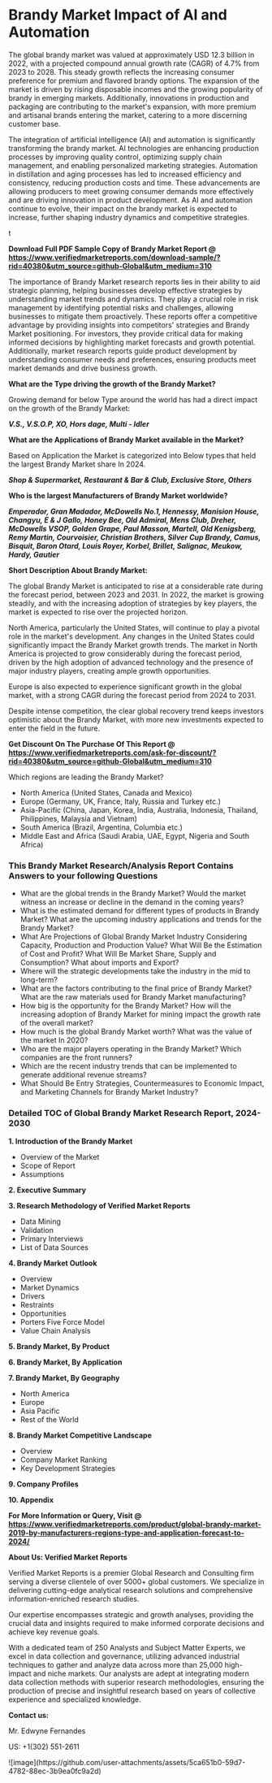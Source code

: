 <h1>Brandy Market Impact of AI and Automation</h1><p>The global brandy market was valued at approximately USD 12.3 billion in 2022, with a projected compound annual growth rate (CAGR) of 4.7% from 2023 to 2028. This steady growth reflects the increasing consumer preference for premium and flavored brandy options. The expansion of the market is driven by rising disposable incomes and the growing popularity of brandy in emerging markets. Additionally, innovations in production and packaging are contributing to the market's expansion, with more premium and artisanal brands entering the market, catering to a more discerning customer base.</p><p>The integration of artificial intelligence (AI) and automation is significantly transforming the brandy market. AI technologies are enhancing production processes by improving quality control, optimizing supply chain management, and enabling personalized marketing strategies. Automation in distillation and aging processes has led to increased efficiency and consistency, reducing production costs and time. These advancements are allowing producers to meet growing consumer demands more effectively and are driving innovation in product development. As AI and automation continue to evolve, their impact on the brandy market is expected to increase, further shaping industry dynamics and competitive strategies.</p>t</p><p id="" class=""><strong>Download Full PDF Sample Copy of Brandy Market Report @ <a href="https://www.verifiedmarketreports.com/download-sample/?rid=40380&utm_source=github-Global&utm_medium=310" target="_blank">https://www.verifiedmarketreports.com/download-sample/?rid=40380&utm_source=github-Global&utm_medium=310</a></strong></p><p>The importance of&nbsp;Brandy Market research reports lies in their ability to aid strategic planning, helping businesses develop effective strategies by understanding market trends and dynamics. They play a crucial role in risk management by identifying potential risks and challenges, allowing businesses to mitigate them proactively. These reports offer a competitive advantage by providing insights into competitors' strategies and Brandy Market positioning. For investors, they provide critical data for making informed decisions by highlighting market forecasts and growth potential. Additionally, market research reports guide product development by understanding consumer needs and preferences, ensuring products meet market demands and drive business growth.</p><p><strong>What are the&nbsp;Type driving the growth of the Brandy Market?</strong></p><p id="" class="">Growing demand for below Type around the world has had a direct impact on the growth of the Brandy Market:</p><em><strong>V.S., V.S.O.P, XO, Hors dage, Multi - Idler</strong></em></p><strong>What are the&nbsp;Applications&nbsp;of Brandy Market available in the Market?</strong></p><p id="" class="">Based on Application the Market is categorized into Below types that held the largest Brandy Market share In 2024.</p><em><strong>Shop & Supermarket, Restaurant & Bar & Club, Exclusive Store, Others</strong></em></p><strong>Who is the largest Manufacturers of Brandy Market worldwide?</strong></p><p><em><strong>Emperador, Gran Madador, McDowells No.1, Hennessy, Manision House, Changyu, E & J Gallo, Honey Bee, Old Admiral, Mens Club, Dreher, McDowells VSOP, Golden Grape, Paul Masson, Martell, Old Kenigsberg, Remy Martin, Courvoisier, Christian Brothers, Silver Cup Brandy, Camus, Bisquit, Baron Otard, Louis Royer, Korbel, Brillet, Salignac, Meukow, Hardy, Gautier</strong></em></p><p id="" class=""><strong>Short Description About Brandy Market:</strong></p><p>The global Brandy Market is anticipated to rise at a considerable rate during the forecast period, between 2023 and 2031. In 2022, the market is growing steadily, and with the increasing adoption of strategies by key players, the market is expected to rise over the projected horizon.</p><p>North America, particularly the United States, will continue to play a pivotal role in the market's development. Any changes in the United States could significantly impact the Brandy Market growth trends. The market in North America is projected to grow considerably during the forecast period, driven by the high adoption of advanced technology and the presence of major industry players, creating ample growth opportunities.</p><p>Europe is also expected to experience significant growth in the global market, with a strong CAGR during the forecast period from 2024 to 2031.</p><p>Despite intense competition, the clear global recovery trend keeps investors optimistic about the Brandy Market, with more new investments expected to enter the field in the future.</p><p id="" class=""><strong>Get Discount On The Purchase Of This Report @ <a href="https://www.verifiedmarketreports.com/ask-for-discount/?rid=40380&utm_source=github-Global&utm_medium=310" target="_blank">https://www.verifiedmarketreports.com/ask-for-discount/?rid=40380&utm_source=github-Global&utm_medium=310</a></strong></p>Which regions are leading the Brandy Market?</p><ul><li>North America (United States, Canada and Mexico)</li><li>Europe (Germany, UK, France, Italy, Russia and Turkey etc.)</li><li>Asia-Pacific (China, Japan, Korea, India, Australia, Indonesia, Thailand, Philippines, Malaysia and Vietnam)</li><li>South America (Brazil, Argentina, Columbia etc.)</li><li>Middle East and Africa (Saudi Arabia, UAE, Egypt, Nigeria and South Africa)</li></ul><h3 id="" class="">This Brandy Market Research/Analysis Report Contains Answers to your following Questions</h3><ul><li>What are the global trends in the Brandy Market? Would the market witness an increase or decline in the demand in the coming years?</li><li>What is the estimated demand for different types of products in Brandy Market? What are the upcoming industry applications and trends for the Brandy Market?</li><li>What Are Projections of Global Brandy Market Industry Considering Capacity, Production and Production Value? What Will Be the Estimation of Cost and Profit? What Will Be Market Share, Supply and Consumption? What about imports and Export?</li><li>Where will the strategic developments take the industry in the mid to long-term?</li><li>What are the factors contributing to the final price of Brandy Market? What are the raw materials used for Brandy Market manufacturing?</li><li>How big is the opportunity for the Brandy Market? How will the increasing adoption of Brandy Market for mining impact the growth rate of the overall market?</li><li>How much is the global Brandy Market worth? What was the value of the market In 2020?</li><li>Who are the major players operating in the Brandy Market? Which companies are the front runners?</li><li>Which are the recent industry trends that can be implemented to generate additional revenue streams?</li><li>What Should Be Entry Strategies, Countermeasures to Economic Impact, and Marketing Channels for Brandy Market Industry?</li></ul><h3 id="" class="">Detailed TOC of Global Brandy Market Research Report, 2024-2030</h3><p id="" class=""><strong>1. Introduction of the Brandy Market</strong></p><ul><li>Overview of the Market</li><li>Scope of Report</li><li>Assumptions</li></ul><p id="" class=""><strong>2. Executive Summary</strong></p><p id="" class=""><strong>3. Research Methodology of Verified Market Reports</strong></p><ul><li>Data Mining</li><li>Validation</li><li>Primary Interviews</li><li>List of Data Sources</li></ul><p id="" class=""><strong>4. Brandy Market Outlook</strong></p><ul><li>Overview</li><li>Market Dynamics</li><li>Drivers</li><li>Restraints</li><li>Opportunities</li><li>Porters Five Force Model</li><li>Value Chain Analysis</li></ul><p id="" class=""><strong>5. Brandy Market, By Product</strong></p><p id="" class=""><strong>6. Brandy Market, By Application</strong></p><p id="" class=""><strong>7. Brandy Market, By Geography</strong></p><ul><li>North America</li><li>Europe</li><li>Asia Pacific</li><li>Rest of the World</li></ul><p id="" class=""><strong>8. Brandy Market Competitive Landscape</strong></p><ul><li>Overview</li><li>Company Market Ranking</li><li>Key Development Strategies</li></ul><p id="" class=""><strong>9. Company Profiles</strong></p><p id="" class=""><strong>10. Appendix</strong></p><p id="" class=""><strong>For More Information or Query, Visit @ <a href="https://www.verifiedmarketreports.com/product/global-brandy-market-2019-by-manufacturers-regions-type-and-application-forecast-to-2024/" target="_blank">https://www.verifiedmarketreports.com/product/global-brandy-market-2019-by-manufacturers-regions-type-and-application-forecast-to-2024/</a></strong></p><p id="" class=""><strong>About Us: Verified Market Reports</strong></p><p id="" class="">Verified Market Reports is a premier Global Research and Consulting firm serving a diverse clientele of over 5000+ global customers. We specialize in delivering cutting-edge analytical research solutions and comprehensive information-enriched research studies.</p><p id="" class="">Our expertise encompasses strategic and growth analyses, providing the crucial data and insights required to make informed corporate decisions and achieve key revenue goals.</p><p id="" class="">With a dedicated team of 250 Analysts and Subject Matter Experts, we excel in data collection and governance, utilizing advanced industrial techniques to gather and analyze data across more than 25,000 high-impact and niche markets. Our analysts are adept at integrating modern data collection methods with superior research methodologies, ensuring the production of precise and insightful research based on years of collective experience and specialized knowledge.</p><p id="" class=""><strong>Contact us:</strong></p><p id="" class="">Mr. Edwyne Fernandes</p><p id="" class="">US: +1(302) 551-2611</p>
![image](https://github.com/user-attachments/assets/5ca651b0-59d7-4782-88ec-3b9ea0fc9a2d)

